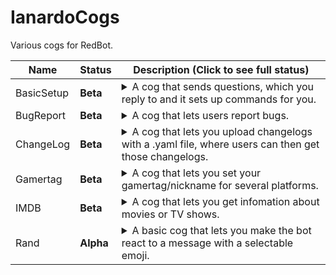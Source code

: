 # IanardoCogs
Various cogs for RedBot.

| Name | Status | Description (Click to see full status)
| --- | --- | --- |
| BasicSetup | **Beta** | <details><summary>A cog that sends questions, which you reply to and it sets up commands for you.</summary>Helps to set uo servers</details> |
| BugReport | **Beta** | <details><summary>A cog that lets users report bugs.</summary>Has the ability to send bug reports, mark them as fixed or not a bug. (For bot owners)</details> |
| ChangeLog | **Beta** | <details><summary>A cog that lets you upload changelogs with a .yaml file, where users can then get those changelogs.</summary>Also has the abilty to automatically post changelogs to set channels when a changelog gets uploaded.</details> |
| Gamertag | **Beta** | <details><summary>A cog that lets you set your gamertag/nickname for several platforms.</summary>Users can then get those gamertags per user or a list.</details> |
| IMDB | **Beta** | <details><summary>A cog that lets you get infomation about movies or TV shows.</summary> Shows a lot of information about the movies and TV shows you search.</details> |
| Rand | **Alpha** | <details><summary>A basic cog that lets you make the bot react to a message with a selectable emoji.</summary>Will be adding more random stuff at a later date.</details> |
